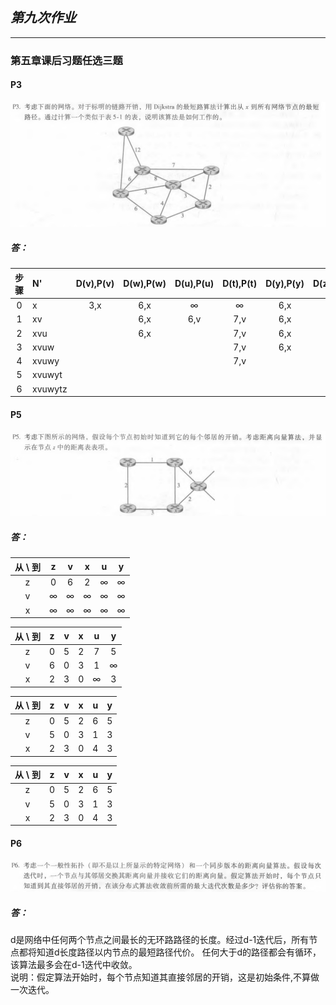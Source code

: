 ## *第九次作业*

---------------------------------------------  
### 第五章课后习题任选三题  
#### P3
![Alt text](./P3.png)




##### 答：  

| 步骤 |   N'  | D(v),P(v) | D(w),P(w) | D(u),P(u)|D(t),P(t)|D(y),P(y)|D(z),P(z)| 
| :-: |:------| :--------:|:--------:|:--------:|:--------:|:--------:|:--------:|
| 0 | x       | 3,x | 6,x |∞  | ∞   |6,x|8,x |
| 1 | xv      |     | 6,x |6,v| 7,v| 6,x| 8,x|  
| 2 | xvu      |    | 6,x |   | 7,v|6,x|8,x|
| 3 |xvuw      |   |      |    |7,v|6,x|8,x|
| 4 |xvuwy     |   |      |    |7,v|   |8,x|
| 5| xvuwyt    |   |      |    |   |   | 8,x|
| 6 | xvuwytz  |   |      |    |    |   |   |
#### P5   
![Alt text](./P5.png)


##### 答：  
|   从 \  到  | z | v | x | u | y | 
|:---:       |:-:|:-:|:-:|:-:|:-:|
|z           |0  |6  |2  |∞|∞|
|v           |∞|∞|∞|∞|∞|
|x           |∞|∞|∞|∞|∞|

|   从 \  到  | z | v | x | u | y | 
|:---:       |:-:|:-:|:-:|:-:|:-:|
|z           |0  |5  |2  |7|5|
|v           |6|0|3|1|∞|
|x           |2|3|0|∞|3|

|   从 \  到  | z | v | x | u | y | 
|:---:       |:-:|:-:|:-:|:-:|:-:|
|z           |0  |5  |2  |6|5|
|v           |5|0|3|1|3|
|x           |2|3|0|4|3|

|   从 \  到  | z | v | x | u | y | 
|:---:       |:-:|:-:|:-:|:-:|:-:|
|z           |0  |5  |2  |6|5|
|v           |5|0|3|1|3|
|x           |2|3|0|4|3|

#### P6  
![Alt text](./P6.png)


##### 答：  
d是⽹络中任何两个节点之间最⻓的⽆环路路径的⻓度。经过d-1迭代后，所有节点都将知道d长度路径以内节点的最短路径代价。 任何⼤于d的路径都会有循环，该算法最多会在d-1迭代中收敛。  
说明：假定算法开始时，每个节点知道其直接邻居的开销，这是初始条件,不算做一次迭代。
